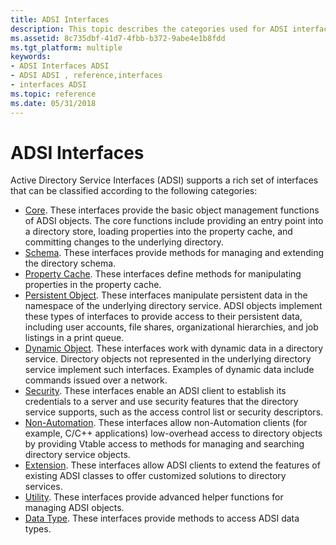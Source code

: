 ```yaml
---
title: ADSI Interfaces
description: This topic describes the categories used for ADSI interfaces.
ms.assetid: 8c735dbf-41d7-4fbb-b372-9abe4e1b8fdd
ms.tgt_platform: multiple
keywords:
- ADSI Interfaces ADSI
- ADSI ADSI , reference,interfaces
- interfaces ADSI
ms.topic: reference
ms.date: 05/31/2018
---
```


# ADSI Interfaces

Active Directory Service Interfaces (ADSI) supports a rich set of interfaces that can be classified according to the following categories:

-   [Core](core-interfaces.md). These interfaces provide the basic object management functions of ADSI objects. The core functions include providing an entry point into a directory store, loading properties into the property cache, and committing changes to the underlying directory.
-   [Schema](schema-interfaces.md). These interfaces provide methods for managing and extending the directory schema.
-   [Property Cache](property-cache-interfaces.md). These interfaces define methods for manipulating properties in the property cache.
-   [Persistent Object](persistent-object-interfaces.md). These interfaces manipulate persistent data in the namespace of the underlying directory service. ADSI objects implement these types of interfaces to provide access to their persistent data, including user accounts, file shares, organizational hierarchies, and job listings in a print queue.
-   [Dynamic Object](dynamic-object-interfaces.md). These interfaces work with dynamic data in a directory service. Directory objects not represented in the underlying directory service implement such interfaces. Examples of dynamic data include commands issued over a network.
-   [Security](security-interfaces.md). These interfaces enable an ADSI client to establish its credentials to a server and use security features that the directory service supports, such as the access control list or security descriptors.
-   [Non-Automation](non-automation-interfaces.md). These interfaces allow non-Automation clients (for example, C/C++ applications) low-overhead access to directory objects by providing Vtable access to methods for managing and searching directory service objects.
-   [Extension](extension-interfaces.md). These interfaces allow ADSI clients to extend the features of existing ADSI classes to offer customized solutions to directory services.
-   [Utility](utility-interfaces.md). These interfaces provide advanced helper functions for managing ADSI objects.
-   [Data Type](data-type-interfaces.md). These interfaces provide methods to access ADSI data types.

 

 




